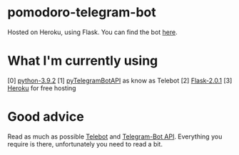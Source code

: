 # pomodoro-telegram-bot
Hosted on Heroku, using Flask.
You can find the bot [here](https://telegram.me/studytimer_bot).

# What I'm currently using
[0] [python-3.9.2](https://www.python.org/downloads/release/python-392/)
[1] [pyTelegramBotAPI](https://github.com/eternnoir/pyTelegramBotAPI) as know as Telebot
[2] [Flask-2.0.1](https://flask.palletsprojects.com/en/2.0.x/) 
[3] [Heroku](https://id.heroku.com/login) for free hosting

# Good advice
Read as much as possible [Telebot](https://github.com/eternnoir/pyTelegramBotAPI#writing-your-first-bot) and [Telegram-Bot API](https://core.telegram.org/bots/api). Everything you require is there, unfortunately you need to read a bit.
